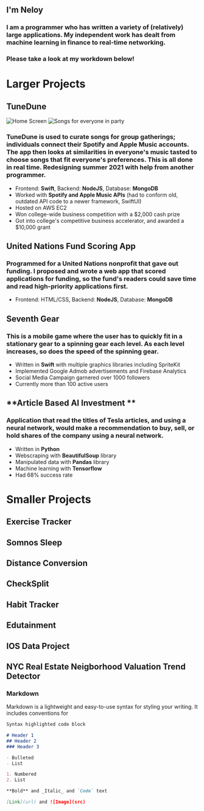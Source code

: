 ## I'm Neloy
### I am a programmer who has written a variety of (relatively) large applications. My independent work has dealt from machine learning in finance to real-time networking. 
### Please take a look at my workdown below!

# **Larger Projects**


## **TuneDune** 
![Home Screen](https://is4-ssl.mzstatic.com/image/thumb/PurpleSource114/v4/3e/12/e8/3e12e86f-c87b-1451-524b-9d84af17096c/14b9c591-9bbe-4419-a88f-177defd6467e_Simulator_Screen_Shot_-_iPhone_11_Pro_Max_-_2021-03-31_at_22.37.15.png/600x0w.png)
![Songs for everyone in party](https://is3-ssl.mzstatic.com/image/thumb/PurpleSource114/v4/5a/1c/74/5a1c7450-c94a-8d9f-81db-83b8b9660793/87448c79-9453-48b3-b532-ae4d1e3bd5b8_Simulator_Screen_Shot_-_iPhone_11_Pro_Max_-_2021-03-31_at_22.37.20.png/300x0w.png)

### TuneDune is used to curate songs for group gatherings; individuals connect their Spotify and Apple Music accounts. The app then looks at similarities in everyone's music tasted to choose songs that fit everyone's preferences. This is all done in **real time**. Redesigning summer 2021  with  help from another programmer.
- Frontend: **Swift**, Backend: **NodeJS**, Database: **MongoDB**
- Worked with **Spotify and Apple Music APIs** (had to conform old, outdated API code to a newer framework, SwiftUI)
- Hosted on AWS EC2
- Won college-wide business competition with a $2,000 cash prize 
- Got into college's competitive business accelerator, and awarded a $10,000 grant

## **United Nations Fund Scoring App**
### Programmed for a United Nations nonprofit that gave out funding. I proposed and wrote a web app that scored applications for funding, so the fund's readers could save time and read high-priority applications first.
- Frontend: HTML/CSS, Backend: **NodeJS**, Database: **MongoDB**

## **Seventh Gear**
### This is a mobile game where the user has to quickly fit in a stationary gear to a spinning gear each level. As each level increases, so does the speed of the spinning gear.
- Written in **Swift** with multiple graphics libraries including SpriteKit
- Implemented Google Admob advertisements and Firebase Analytics 
- Social Media Campaign garnered over 1000 followers
- Currently more than 100 active users

## **Article Based AI Investment **
### Application that read the titles of Tesla articles, and using a neural network, would make a recommendation to buy, sell, or hold shares of the company using a neural network.
- Written in **Python**
- Webscraping with **BeautifulSoup** library
- Manipulated data with **Pandas** library
- Machine learning with **Tensorflow**
- Had 68% success rate



# Smaller Projects 
## Exercise Tracker
## Somnos Sleep
## Distance Conversion
## CheckSplit
## Habit Tracker
## Edutainment
## IOS Data Project
## NYC Real Estate Neigborhood Valuation Trend Detector


### Markdown

Markdown is a lightweight and easy-to-use syntax for styling your writing. It includes conventions for

```markdown
Syntax highlighted code block

# Header 1
## Header 2
### Header 3

- Bulleted
- List

1. Numbered
2. List

**Bold** and _Italic_ and `Code` text

[Link](url) and ![Image](src)
```
